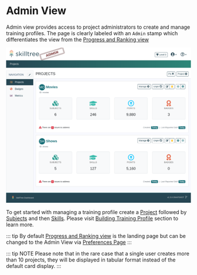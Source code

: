 # Admin View

Admin view provides access to project administrators to create and manage training profiles. 
The page is clearly labeled with an ``Admin`` stamp which differentiates the view from the [Progress and Ranking view](/dashboard/user-guide/progress-and-ranking.html)

![SkillTree Dashboard Admin View](../../screenshots/admin/page-projects.png)

To get started with managing a training profile create a [Project](/dashboard/user-guide/projects.html) followed by [Subjects](/dashboard/user-guide/subjects.html) and then [Skills](/dashboard/user-guide/skills.html). 
Please visit [Building Training Profile](/dashboard/user-guide/#building-training-profile) section to learn more. 

::: tip
By default [Progress and Ranking view](/dashboard/user-guide/progress-and-ranking.html) is the landing page but can be changed to the Admin View via [Preferences Page](/dashboard/user-guide/settings.html#preferences)
:::

::: tip NOTE
Please note that in the rare case that a single user creates more than 10 projects, they will be displayed in tabular format instead of the default card display. 
:::
